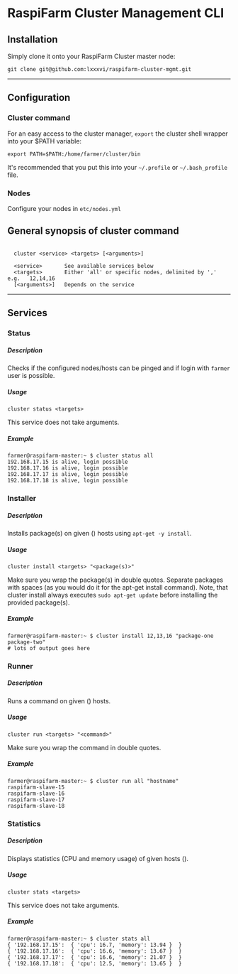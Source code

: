 # RaspiFarm Cluster Management CLI

## Installation

Simply clone it onto your RaspiFarm Cluster master node:

```shell
git clone git@github.com:lxxxvi/raspifarm-cluster-mgmt.git
```

---

## Configuration

### Cluster command
For an easy access to the cluster manager, `export` the cluster shell wrapper into your $PATH variable:

```shell
export PATH=$PATH:/home/farmer/cluster/bin
```

It's recommended that you put this into your `~/.profile` or `~/.bash_profile` file.

### Nodes

Configure your nodes in `etc/nodes.yml`

## General synopsis of cluster command

```shell

  cluster <service> <targets> [<arguments>]

  <service>       See available services below
  <targets>       Either 'all' or specific nodes, delimited by ','  e.g.   12,14,16
  [<arguments>]   Depends on the service

```

---

## Services

### Status

##### Description

Checks if the configured nodes/hosts can be pinged and if login with `farmer` user is possible.

##### Usage

`cluster status <targets>`

This service does not take arguments.

##### Example

```shell
farmer@raspifarm-master:~ $ cluster status all
192.168.17.15 is alive, login possible
192.168.17.16 is alive, login possible
192.168.17.17 is alive, login possible
192.168.17.18 is alive, login possible
```

### Installer

##### Description

Installs package(s) on given (<targets>) hosts using `apt-get -y install`.

##### Usage

`cluster install <targets> "<package(s)>"`

Make sure you wrap the package(s) in double quotes. Separate packages with spaces (as you would do it for the apt-get install command).
Note, that cluster install always executes `sudo apt-get update` before installing the provided package(s).

##### Example

```shell
farmer@raspifarm-master:~ $ cluster install 12,13,16 "package-one package-two"
# lots of output goes here
```


### Runner

##### Description

Runs a command on given (<targets>) hosts.

##### Usage

`cluster run <targets> "<command>"`

Make sure you wrap the command in double quotes.

##### Example

```shell
farmer@raspifarm-master:~ $ cluster run all "hostname"
raspifarm-slave-15
raspifarm-slave-16
raspifarm-slave-17
raspifarm-slave-18
```

### Statistics

##### Description

Displays statistics (CPU and memory usage) of given hosts (<targets>).

##### Usage

`cluster stats <targets>`

This service does not take arguments.

##### Example

```shell
farmer@raspifarm-master:~ $ cluster stats all
{ '192.168.17.15':  { 'cpu': 16.7, 'memory': 13.94 }  }
{ '192.168.17.16':  { 'cpu': 16.6, 'memory': 13.67 }  }
{ '192.168.17.17':  { 'cpu': 16.6, 'memory': 21.07 }  }
{ '192.168.17.18':  { 'cpu': 12.5, 'memory': 13.65 }  }
```
